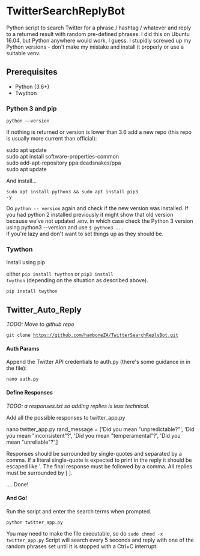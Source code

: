 #  TwitterSearchReplyBot

Python script to search Twitter for a phrase / hashtag / whatever and reply to a returned result with random pre-defined phrases. I did this on Ubuntu 16.04, but Python anywhere would work, I guess. I stupidly screwed up my Python versions - don't make my mistake and install it properly or use a suitable venv.

## Prerequisites

- Python (3.6+)
- Twython

### Python 3 and pip

<code>python ––version</code>

If nothing is returned or version is lower than 3.6 add a new repo (this repo is usually more current than official):

<block>sudo apt update <br>
sudo apt install software-properties-common <br>
sudo add-apt-repository ppa:deadsnakes/ppa  <br>
sudo apt update</block>

And install...

<code>sudo apt install python3 && sudo apt install pip3 -y</code>

Do <code>python -- version</code> again and check if the new version was installed. If you had python 2 installed previously it might show that old version because we've not updated .env. in which case check the Python 3 version using python3 --version and use <code>$ python3 ... </code> if you're lazy and don't want to set things up as they should be.

### Tywthon

Install using pip

either <code>pip install twython</code> or <code>pip3 install twython</code> (depending on the situation as described above).

<code>pip install twython</code>

## Twitter_Auto_Reply

<i>TODO: Move to github repo</i>

<code>git clone https://github.com/hamboneZA/TwitterSearchReplyBot.git</code>

#### Auth Params

Append the Twitter API credentials to auth.py (there's some guidance in in the file):

<code>nano auth.py</code>

#### Define Responses

<i>TODO: a responses.txt so adding replies is less technical.</i>

Add all the possible responses to twitter_app.py

<block>nano twitter_app.py
rand_message = ['Did you mean "unpredictable?"', 'Did you mean "inconsistent"?', 'Did you mean "temperamental"?', 'Did you mean "unreliable"?',]</block>


Responses should be surrounded by single-quotes and separated by a comma. If a literal single-quote is expected to print in the reply it should be escaped like \'. The final response must be followed by a comma. All replies must be surrounded by [ ].

.... Done!

#### And Go!

Run the script and enter the search terms when prompted.

<code>python twitter_app.py</code>

You may need to make the file executable, so do <code>sudo chmod -x twitter_app.py</code> Script will search every 5 seconds and reply with one of the random phrases set until it is stopped with a Ctrl+C interrupt.
